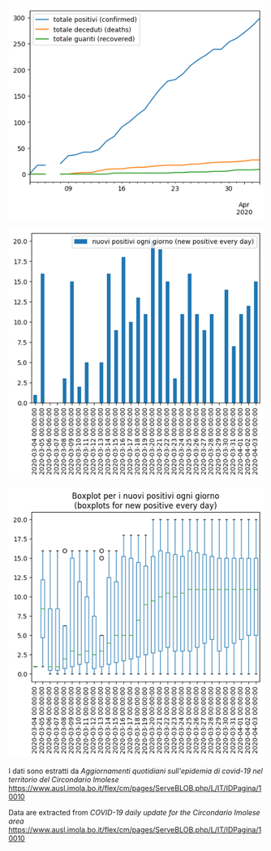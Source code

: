 ![COVID-19 cumulative graph](COVID-19-cumulative.png)

![COVID-19 daily positive graph](COVID-19-daily_delta_positive.png)

![Boxplot for daily positive graph](COVID-19-daily_positive_boxplot.png)

I dati sono estratti da 
*Aggiornamenti quotidiani sull'epidemia di covid-19 nel territorio del Circondario Imolese*
https://www.ausl.imola.bo.it/flex/cm/pages/ServeBLOB.php/L/IT/IDPagina/10010

Data are extracted from 
*COVID-19 daily update for the Circondario Imolese area*
https://www.ausl.imola.bo.it/flex/cm/pages/ServeBLOB.php/L/IT/IDPagina/10010